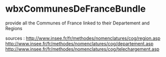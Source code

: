wbxCommunesDeFranceBundle
=========================

provide all the Communes of France linked to their Departement and Regions

sources :
http://www.insee.fr/fr/methodes/nomenclatures/cog/region.asp
http://www.insee.fr/fr/methodes/nomenclatures/cog/departement.asp
http://www.insee.fr/fr/methodes/nomenclatures/cog/telechargement.asp

